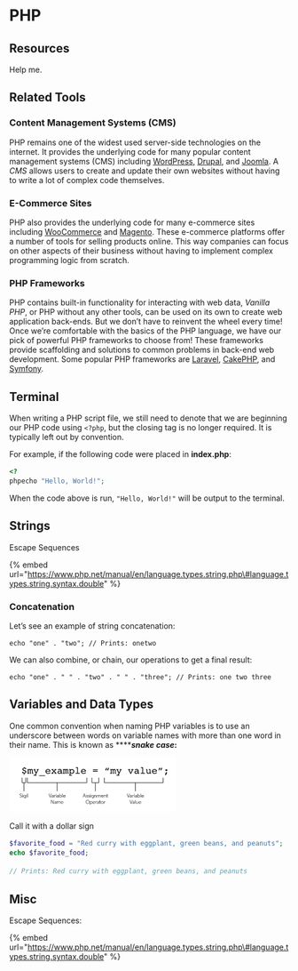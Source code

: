 # PHP

## Resources

Help me. 

## Related Tools

### Content Management Systems \(CMS\)

PHP remains one of the widest used server-side technologies on the internet. It provides the underlying code for many popular content management systems \(CMS\) including [WordPress](https://wordpress.com/), [Drupal](https://www.drupal.org/), and [Joomla](https://www.joomla.org/). A _CMS_ allows users to create and update their own websites without having to write a lot of complex code themselves.

### E-Commerce Sites

PHP also provides the underlying code for many e-commerce sites including [WooCommerce](https://woocommerce.com/) and [Magento](https://magento.com/). These e-commerce platforms offer a number of tools for selling products online. This way companies can focus on other aspects of their business without having to implement complex programming logic from scratch.

### PHP Frameworks

PHP contains built-in functionality for interacting with web data, _Vanilla PHP_, or PHP without any other tools, can be used on its own to create web application back-ends. But we don’t have to reinvent the wheel every time! Once we’re comfortable with the basics of the PHP language, we have our pick of powerful PHP frameworks to choose from! These frameworks provide scaffolding and solutions to common problems in back-end web development. Some popular PHP frameworks are [Laravel](https://laravel.com/), [CakePHP](https://cakephp.org/), and [Symfony](https://symfony.com/).

## Terminal

When writing a PHP script file, we still need to denote that we are beginning our PHP code using `<?php`, but the closing tag is no longer required. It is typically left out by convention.

For example, if the following code were placed in **index.php**:

```php
<?
phpecho "Hello, World!";
```

When the code above is run, `"Hello, World!"` will be output to the terminal.

## Strings

Escape Sequences

{% embed url="https://www.php.net/manual/en/language.types.string.php\#language.types.string.syntax.double" %}

### Concatenation

 Let’s see an example of string concatenation:

```text
echo "one" . "two"; // Prints: onetwo
```

We can also combine, or chain, our operations to get a final result:

```text
echo "one" . " " . "two" . " " . "three"; // Prints: one two three
```



## Variables and Data Types

One common convention when naming PHP variables is to use an underscore between words on variable names with more than one word in their name. This is known as ****_**snake case**_**:**

![](../../.gitbook/assets/image%20%28446%29.png)

Call it with a dollar sign

```php
$favorite_food = "Red curry with eggplant, green beans, and peanuts";
echo $favorite_food; 

// Prints: Red curry with eggplant, green beans, and peanuts
```



## Misc

Escape Sequences:

{% embed url="https://www.php.net/manual/en/language.types.string.php\#language.types.string.syntax.double" %}



